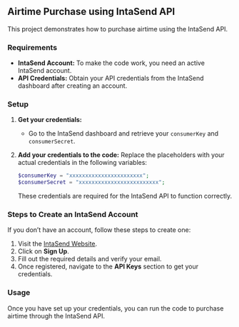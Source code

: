 ## Airtime Purchase using IntaSend API

This project demonstrates how to purchase airtime using the IntaSend API.

### Requirements
- **IntaSend Account:** To make the code work, you need an active IntaSend account.
- **API Credentials:** Obtain your API credentials from the IntaSend dashboard after creating an account.

### Setup
1. **Get your credentials:**
   - Go to the IntaSend dashboard and retrieve your `consumerKey` and `consumerSecret`.
   
2. **Add your credentials to the code:**
   Replace the placeholders with your actual credentials in the following variables:
   ```php
   $consumerKey = "xxxxxxxxxxxxxxxxxxxxxxx";     
   $consumerSecret = "xxxxxxxxxxxxxxxxxxxxxxxxx";
   ```
   
   These credentials are required for the IntaSend API to function correctly.

### Steps to Create an IntaSend Account
If you don’t have an account, follow these steps to create one:
1. Visit the [IntaSend Website](https://intasend.com/).
2. Click on **Sign Up**.
3. Fill out the required details and verify your email.
4. Once registered, navigate to the **API Keys** section to get your credentials.

### Usage
Once you have set up your credentials, you can run the code to purchase airtime through the IntaSend API.
